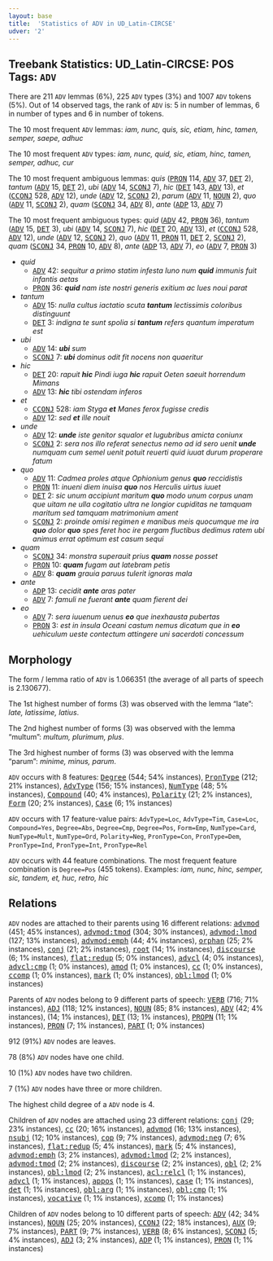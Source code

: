 ```yaml
---
layout: base
title:  'Statistics of ADV in UD_Latin-CIRCSE'
udver: '2'
---
```


## Treebank Statistics: UD_Latin-CIRCSE: POS Tags: `ADV`

There are 211 `ADV` lemmas (6%), 225 `ADV` types (3%) and 1007 `ADV` tokens (5%).
Out of 14 observed tags, the rank of `ADV` is: 5 in number of lemmas, 6 in number of types and 6 in number of tokens.

The 10 most frequent `ADV` lemmas: <em>iam, nunc, quis, sic, etiam, hinc, tamen, semper, saepe, adhuc</em>

The 10 most frequent `ADV` types:  <em>iam, nunc, quid, sic, etiam, hinc, tamen, semper, adhuc, cur</em>

The 10 most frequent ambiguous lemmas: <em>quis</em> (<tt><a href="la_circse-pos-PRON.html">PRON</a></tt> 114, <tt><a href="la_circse-pos-ADV.html">ADV</a></tt> 37, <tt><a href="la_circse-pos-DET.html">DET</a></tt> 2), <em>tantum</em> (<tt><a href="la_circse-pos-ADV.html">ADV</a></tt> 15, <tt><a href="la_circse-pos-DET.html">DET</a></tt> 2), <em>ubi</em> (<tt><a href="la_circse-pos-ADV.html">ADV</a></tt> 14, <tt><a href="la_circse-pos-SCONJ.html">SCONJ</a></tt> 7), <em>hic</em> (<tt><a href="la_circse-pos-DET.html">DET</a></tt> 143, <tt><a href="la_circse-pos-ADV.html">ADV</a></tt> 13), <em>et</em> (<tt><a href="la_circse-pos-CCONJ.html">CCONJ</a></tt> 528, <tt><a href="la_circse-pos-ADV.html">ADV</a></tt> 12), <em>unde</em> (<tt><a href="la_circse-pos-ADV.html">ADV</a></tt> 12, <tt><a href="la_circse-pos-SCONJ.html">SCONJ</a></tt> 2), <em>parum</em> (<tt><a href="la_circse-pos-ADV.html">ADV</a></tt> 11, <tt><a href="la_circse-pos-NOUN.html">NOUN</a></tt> 2), <em>quo</em> (<tt><a href="la_circse-pos-ADV.html">ADV</a></tt> 11, <tt><a href="la_circse-pos-SCONJ.html">SCONJ</a></tt> 2), <em>quam</em> (<tt><a href="la_circse-pos-SCONJ.html">SCONJ</a></tt> 34, <tt><a href="la_circse-pos-ADV.html">ADV</a></tt> 8), <em>ante</em> (<tt><a href="la_circse-pos-ADP.html">ADP</a></tt> 13, <tt><a href="la_circse-pos-ADV.html">ADV</a></tt> 7)

The 10 most frequent ambiguous types:  <em>quid</em> (<tt><a href="la_circse-pos-ADV.html">ADV</a></tt> 42, <tt><a href="la_circse-pos-PRON.html">PRON</a></tt> 36), <em>tantum</em> (<tt><a href="la_circse-pos-ADV.html">ADV</a></tt> 15, <tt><a href="la_circse-pos-DET.html">DET</a></tt> 3), <em>ubi</em> (<tt><a href="la_circse-pos-ADV.html">ADV</a></tt> 14, <tt><a href="la_circse-pos-SCONJ.html">SCONJ</a></tt> 7), <em>hic</em> (<tt><a href="la_circse-pos-DET.html">DET</a></tt> 20, <tt><a href="la_circse-pos-ADV.html">ADV</a></tt> 13), <em>et</em> (<tt><a href="la_circse-pos-CCONJ.html">CCONJ</a></tt> 528, <tt><a href="la_circse-pos-ADV.html">ADV</a></tt> 12), <em>unde</em> (<tt><a href="la_circse-pos-ADV.html">ADV</a></tt> 12, <tt><a href="la_circse-pos-SCONJ.html">SCONJ</a></tt> 2), <em>quo</em> (<tt><a href="la_circse-pos-ADV.html">ADV</a></tt> 11, <tt><a href="la_circse-pos-PRON.html">PRON</a></tt> 11, <tt><a href="la_circse-pos-DET.html">DET</a></tt> 2, <tt><a href="la_circse-pos-SCONJ.html">SCONJ</a></tt> 2), <em>quam</em> (<tt><a href="la_circse-pos-SCONJ.html">SCONJ</a></tt> 34, <tt><a href="la_circse-pos-PRON.html">PRON</a></tt> 10, <tt><a href="la_circse-pos-ADV.html">ADV</a></tt> 8), <em>ante</em> (<tt><a href="la_circse-pos-ADP.html">ADP</a></tt> 13, <tt><a href="la_circse-pos-ADV.html">ADV</a></tt> 7), <em>eo</em> (<tt><a href="la_circse-pos-ADV.html">ADV</a></tt> 7, <tt><a href="la_circse-pos-PRON.html">PRON</a></tt> 3)


* <em>quid</em>
  * <tt><a href="la_circse-pos-ADV.html">ADV</a></tt> 42: <em>sequitur a primo statim infesta Iuno num <b>quid</b> immunis fuit infantis aetas</em>
  * <tt><a href="la_circse-pos-PRON.html">PRON</a></tt> 36: <em><b>quid</b> nam iste nostri generis exitium ac lues noui parat</em>
* <em>tantum</em>
  * <tt><a href="la_circse-pos-ADV.html">ADV</a></tt> 15: <em>nulla cultus iactatio scuta <b>tantum</b> lectissimis coloribus distinguunt</em>
  * <tt><a href="la_circse-pos-DET.html">DET</a></tt> 3: <em>indigna te sunt spolia si <b>tantum</b> refers quantum imperatum est</em>
* <em>ubi</em>
  * <tt><a href="la_circse-pos-ADV.html">ADV</a></tt> 14: <em><b>ubi</b> sum</em>
  * <tt><a href="la_circse-pos-SCONJ.html">SCONJ</a></tt> 7: <em><b>ubi</b> dominus odit fit nocens non quaeritur</em>
* <em>hic</em>
  * <tt><a href="la_circse-pos-DET.html">DET</a></tt> 20: <em>rapuit <b>hic</b> Pindi iuga <b>hic</b> rapuit Oeten saeuit horrendum Mimans</em>
  * <tt><a href="la_circse-pos-ADV.html">ADV</a></tt> 13: <em><b>hic</b> tibi ostendam inferos</em>
* <em>et</em>
  * <tt><a href="la_circse-pos-CCONJ.html">CCONJ</a></tt> 528: <em>iam Styga <b>et</b> Manes ferox fugisse credis</em>
  * <tt><a href="la_circse-pos-ADV.html">ADV</a></tt> 12: <em>sed <b>et</b> ille nouit</em>
* <em>unde</em>
  * <tt><a href="la_circse-pos-ADV.html">ADV</a></tt> 12: <em><b>unde</b> iste genitor squalor et lugubribus amicta coniunx</em>
  * <tt><a href="la_circse-pos-SCONJ.html">SCONJ</a></tt> 2: <em>sera nos illo referat senectus nemo ad id sero uenit <b>unde</b> numquam cum semel uenit potuit reuerti quid iuuat durum properare fatum</em>
* <em>quo</em>
  * <tt><a href="la_circse-pos-ADV.html">ADV</a></tt> 11: <em>Cadmea proles atque Ophionium genus <b>quo</b> reccidistis</em>
  * <tt><a href="la_circse-pos-PRON.html">PRON</a></tt> 11: <em>inueni diem inuisa <b>quo</b> nos Herculis uirtus iuuet</em>
  * <tt><a href="la_circse-pos-DET.html">DET</a></tt> 2: <em>sic unum accipiunt maritum <b>quo</b> modo unum corpus unam que uitam ne ulla cogitatio ultra ne longior cupiditas ne tamquam maritum sed tamquam matrimonium ament</em>
  * <tt><a href="la_circse-pos-SCONJ.html">SCONJ</a></tt> 2: <em>proinde omisi regimen e manibus meis quocumque me ira <b>quo</b> dolor <b>quo</b> spes feret hoc ire pergam fluctibus dedimus ratem ubi animus errat optimum est casum sequi</em>
* <em>quam</em>
  * <tt><a href="la_circse-pos-SCONJ.html">SCONJ</a></tt> 34: <em>monstra superauit prius <b>quam</b> nosse posset</em>
  * <tt><a href="la_circse-pos-PRON.html">PRON</a></tt> 10: <em><b>quam</b> fugam aut latebram petis</em>
  * <tt><a href="la_circse-pos-ADV.html">ADV</a></tt> 8: <em><b>quam</b> grauia paruus tulerit ignoras mala</em>
* <em>ante</em>
  * <tt><a href="la_circse-pos-ADP.html">ADP</a></tt> 13: <em>cecidit <b>ante</b> aras pater</em>
  * <tt><a href="la_circse-pos-ADV.html">ADV</a></tt> 7: <em>famuli ne fuerant <b>ante</b> quam fierent dei</em>
* <em>eo</em>
  * <tt><a href="la_circse-pos-ADV.html">ADV</a></tt> 7: <em>sera iuuenum uenus <b>eo</b> que inexhausta pubertas</em>
  * <tt><a href="la_circse-pos-PRON.html">PRON</a></tt> 3: <em>est in insula Oceani castum nemus dicatum que in <b>eo</b> uehiculum ueste contectum attingere uni sacerdoti concessum</em>

## Morphology

The form / lemma ratio of `ADV` is 1.066351 (the average of all parts of speech is 2.130677).

The 1st highest number of forms (3) was observed with the lemma “late”: <em>late, latissime, latius</em>.

The 2nd highest number of forms (3) was observed with the lemma “multum”: <em>multum, plurimum, plus</em>.

The 3rd highest number of forms (3) was observed with the lemma “parum”: <em>minime, minus, parum</em>.

`ADV` occurs with 8 features: <tt><a href="la_circse-feat-Degree.html">Degree</a></tt> (544; 54% instances), <tt><a href="la_circse-feat-PronType.html">PronType</a></tt> (212; 21% instances), <tt><a href="la_circse-feat-AdvType.html">AdvType</a></tt> (156; 15% instances), <tt><a href="la_circse-feat-NumType.html">NumType</a></tt> (48; 5% instances), <tt><a href="la_circse-feat-Compound.html">Compound</a></tt> (40; 4% instances), <tt><a href="la_circse-feat-Polarity.html">Polarity</a></tt> (21; 2% instances), <tt><a href="la_circse-feat-Form.html">Form</a></tt> (20; 2% instances), <tt><a href="la_circse-feat-Case.html">Case</a></tt> (6; 1% instances)

`ADV` occurs with 17 feature-value pairs: `AdvType=Loc`, `AdvType=Tim`, `Case=Loc`, `Compound=Yes`, `Degree=Abs`, `Degree=Cmp`, `Degree=Pos`, `Form=Emp`, `NumType=Card`, `NumType=Mult`, `NumType=Ord`, `Polarity=Neg`, `PronType=Con`, `PronType=Dem`, `PronType=Ind`, `PronType=Int`, `PronType=Rel`

`ADV` occurs with 44 feature combinations.
The most frequent feature combination is `Degree=Pos` (455 tokens).
Examples: <em>iam, nunc, hinc, semper, sic, tandem, et, huc, retro, hic</em>


## Relations

`ADV` nodes are attached to their parents using 16 different relations: <tt><a href="la_circse-dep-advmod.html">advmod</a></tt> (451; 45% instances), <tt><a href="la_circse-dep-advmod-tmod.html">advmod:tmod</a></tt> (304; 30% instances), <tt><a href="la_circse-dep-advmod-lmod.html">advmod:lmod</a></tt> (127; 13% instances), <tt><a href="la_circse-dep-advmod-emph.html">advmod:emph</a></tt> (44; 4% instances), <tt><a href="la_circse-dep-orphan.html">orphan</a></tt> (25; 2% instances), <tt><a href="la_circse-dep-conj.html">conj</a></tt> (21; 2% instances), <tt><a href="la_circse-dep-root.html">root</a></tt> (14; 1% instances), <tt><a href="la_circse-dep-discourse.html">discourse</a></tt> (6; 1% instances), <tt><a href="la_circse-dep-flat-redup.html">flat:redup</a></tt> (5; 0% instances), <tt><a href="la_circse-dep-advcl.html">advcl</a></tt> (4; 0% instances), <tt><a href="la_circse-dep-advcl-cmp.html">advcl:cmp</a></tt> (1; 0% instances), <tt><a href="la_circse-dep-amod.html">amod</a></tt> (1; 0% instances), <tt><a href="la_circse-dep-cc.html">cc</a></tt> (1; 0% instances), <tt><a href="la_circse-dep-ccomp.html">ccomp</a></tt> (1; 0% instances), <tt><a href="la_circse-dep-mark.html">mark</a></tt> (1; 0% instances), <tt><a href="la_circse-dep-obl-lmod.html">obl:lmod</a></tt> (1; 0% instances)

Parents of `ADV` nodes belong to 9 different parts of speech: <tt><a href="la_circse-pos-VERB.html">VERB</a></tt> (716; 71% instances), <tt><a href="la_circse-pos-ADJ.html">ADJ</a></tt> (118; 12% instances), <tt><a href="la_circse-pos-NOUN.html">NOUN</a></tt> (85; 8% instances), <tt><a href="la_circse-pos-ADV.html">ADV</a></tt> (42; 4% instances),  (14; 1% instances), <tt><a href="la_circse-pos-DET.html">DET</a></tt> (13; 1% instances), <tt><a href="la_circse-pos-PROPN.html">PROPN</a></tt> (11; 1% instances), <tt><a href="la_circse-pos-PRON.html">PRON</a></tt> (7; 1% instances), <tt><a href="la_circse-pos-PART.html">PART</a></tt> (1; 0% instances)

912 (91%) `ADV` nodes are leaves.

78 (8%) `ADV` nodes have one child.

10 (1%) `ADV` nodes have two children.

7 (1%) `ADV` nodes have three or more children.

The highest child degree of a `ADV` node is 4.

Children of `ADV` nodes are attached using 23 different relations: <tt><a href="la_circse-dep-conj.html">conj</a></tt> (29; 23% instances), <tt><a href="la_circse-dep-cc.html">cc</a></tt> (20; 16% instances), <tt><a href="la_circse-dep-advmod.html">advmod</a></tt> (16; 13% instances), <tt><a href="la_circse-dep-nsubj.html">nsubj</a></tt> (12; 10% instances), <tt><a href="la_circse-dep-cop.html">cop</a></tt> (9; 7% instances), <tt><a href="la_circse-dep-advmod-neg.html">advmod:neg</a></tt> (7; 6% instances), <tt><a href="la_circse-dep-flat-redup.html">flat:redup</a></tt> (5; 4% instances), <tt><a href="la_circse-dep-mark.html">mark</a></tt> (5; 4% instances), <tt><a href="la_circse-dep-advmod-emph.html">advmod:emph</a></tt> (3; 2% instances), <tt><a href="la_circse-dep-advmod-lmod.html">advmod:lmod</a></tt> (2; 2% instances), <tt><a href="la_circse-dep-advmod-tmod.html">advmod:tmod</a></tt> (2; 2% instances), <tt><a href="la_circse-dep-discourse.html">discourse</a></tt> (2; 2% instances), <tt><a href="la_circse-dep-obl.html">obl</a></tt> (2; 2% instances), <tt><a href="la_circse-dep-obl-lmod.html">obl:lmod</a></tt> (2; 2% instances), <tt><a href="la_circse-dep-acl-relcl.html">acl:relcl</a></tt> (1; 1% instances), <tt><a href="la_circse-dep-advcl.html">advcl</a></tt> (1; 1% instances), <tt><a href="la_circse-dep-appos.html">appos</a></tt> (1; 1% instances), <tt><a href="la_circse-dep-case.html">case</a></tt> (1; 1% instances), <tt><a href="la_circse-dep-det.html">det</a></tt> (1; 1% instances), <tt><a href="la_circse-dep-obl-arg.html">obl:arg</a></tt> (1; 1% instances), <tt><a href="la_circse-dep-obl-cmp.html">obl:cmp</a></tt> (1; 1% instances), <tt><a href="la_circse-dep-vocative.html">vocative</a></tt> (1; 1% instances), <tt><a href="la_circse-dep-xcomp.html">xcomp</a></tt> (1; 1% instances)

Children of `ADV` nodes belong to 10 different parts of speech: <tt><a href="la_circse-pos-ADV.html">ADV</a></tt> (42; 34% instances), <tt><a href="la_circse-pos-NOUN.html">NOUN</a></tt> (25; 20% instances), <tt><a href="la_circse-pos-CCONJ.html">CCONJ</a></tt> (22; 18% instances), <tt><a href="la_circse-pos-AUX.html">AUX</a></tt> (9; 7% instances), <tt><a href="la_circse-pos-PART.html">PART</a></tt> (9; 7% instances), <tt><a href="la_circse-pos-VERB.html">VERB</a></tt> (8; 6% instances), <tt><a href="la_circse-pos-SCONJ.html">SCONJ</a></tt> (5; 4% instances), <tt><a href="la_circse-pos-ADJ.html">ADJ</a></tt> (3; 2% instances), <tt><a href="la_circse-pos-ADP.html">ADP</a></tt> (1; 1% instances), <tt><a href="la_circse-pos-PRON.html">PRON</a></tt> (1; 1% instances)

